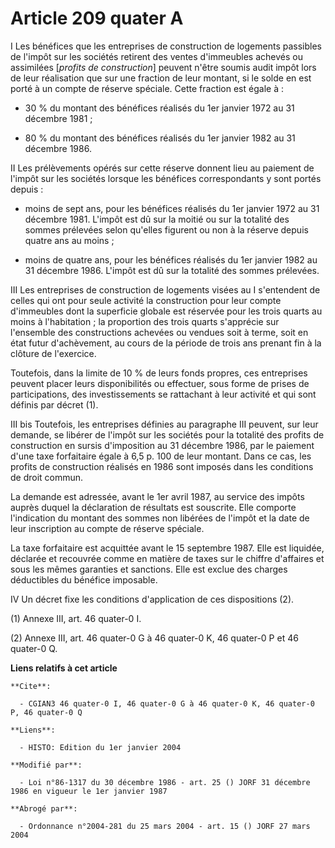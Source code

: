 # Article 209 quater A

I Les bénéfices que les entreprises de construction de logements passibles de l'impôt sur les sociétés retirent des ventes
d'immeubles achevés ou assimilées [*profits de construction*] peuvent n'être soumis audit impôt lors de leur réalisation que
sur une fraction de leur montant, si le solde en est porté à un compte de réserve spéciale. Cette fraction est égale à :

- 30 % du montant des bénéfices réalisés du 1er janvier 1972 au 31 décembre 1981 ;

- 80 % du montant des bénéfices réalisés du 1er janvier 1982 au 31 décembre 1986.

II Les prélèvements opérés sur cette réserve donnent lieu au paiement de l'impôt sur les sociétés lorsque les bénéfices
correspondants y sont portés depuis :

- moins de sept ans, pour les bénéfices réalisés du 1er janvier 1972 au 31 décembre 1981. L'impôt est dû sur la moitié ou sur
la totalité des sommes prélevées selon qu'elles figurent ou non à la réserve depuis quatre ans au moins ;

- moins de quatre ans, pour les bénéfices réalisés du 1er janvier 1982 au 31 décembre 1986. L'impôt est dû sur la totalité
des sommes prélevées.

III Les entreprises de construction de logements visées au I s'entendent de celles qui ont pour seule activité la
construction pour leur compte d'immeubles dont la superficie globale est réservée pour les trois quarts au moins à
l'habitation ; la proportion des trois quarts s'apprécie sur l'ensemble des constructions achevées ou vendues soit à terme,
soit en état futur d'achèvement, au cours de la période de trois ans prenant fin à la clôture de l'exercice.

Toutefois, dans la limite de 10 % de leurs fonds propres, ces entreprises peuvent placer leurs disponibilités ou effectuer,
sous forme de prises de participations, des investissements se rattachant à leur activité et qui sont définis par décret (1).

III bis Toutefois, les entreprises définies au paragraphe III peuvent, sur leur demande, se libérer de l'impôt sur les
sociétés pour la totalité des profits de construction en sursis d'imposition au 31 décembre 1986, par le paiement d'une taxe
forfaitaire égale à 6,5 p. 100 de leur montant. Dans ce cas, les profits de construction réalisés en 1986 sont imposés dans
les conditions de droit commun.

La demande est adressée, avant le 1er avril 1987, au service des impôts auprès duquel la déclaration de résultats est
souscrite. Elle comporte l'indication du montant des sommes non libérées de l'impôt et la date de leur inscription au compte
de réserve spéciale.

La taxe forfaitaire est acquittée avant le 15 septembre 1987. Elle est liquidée, déclarée et recouvrée comme en matière de
taxes sur le chiffre d'affaires et sous les mêmes garanties et sanctions. Elle est exclue des charges déductibles du bénéfice
imposable.

IV Un décret fixe les conditions d'application de ces dispositions (2).

(1) Annexe III, art. 46 quater-0 I.

(2) Annexe III, art. 46 quater-0 G à 46 quater-0 K, 46 quater-0 P et 46 quater-0 Q.

**Liens relatifs à cet article**

	**Cite**:

	  - CGIAN3 46 quater-0 I, 46 quater-0 G à 46 quater-0 K, 46 quater-0 P, 46 quater-0 Q

	**Liens**:

	  - HISTO: Edition du 1er janvier 2004

	**Modifié par**:

	  - Loi n°86-1317 du 30 décembre 1986 - art. 25 () JORF 31 décembre 1986 en vigueur le 1er janvier 1987

	**Abrogé par**:

	  - Ordonnance n°2004-281 du 25 mars 2004 - art. 15 () JORF 27 mars 2004
